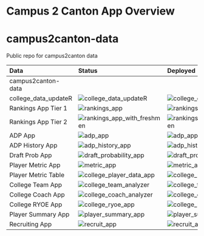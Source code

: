 Campus 2 Canton App Overview
================

# campus2canton-data

Public repo for campus2canton data

<!-- badges: start -->
<!-- badges: end -->

| Data                 | Status                                                                                                                               | Deployed                                                                                                                                                   |
|:---------------------|:-------------------------------------------------------------------------------------------------------------------------------------|:-----------------------------------------------------------------------------------------------------------------------------------------------------------|
| campus2canton-data   |                                                                                                                                      |                                                                                                                                                            |
| college_data_updateR | ![college_data_updateR](https://github.com/JerrickBackous/college_data_updateR/workflows/Update%20College%20Player%20Data/badge.svg) | ![college_data_updateR](https://github.com/JerrickBackous/college_data_updateR/workflows/Update%20NFL%20Player%20Results/badge.svg)                        |
| Rankings App Tier 1  | ![rankings_app](https://github.com/JerrickBackous/rankings_app/workflows/R-CMD-check/badge.svg)                                      | ![rankings_app](https://github.com/JerrickBackous/rankings_app/workflows/Update%20Rankings/badge.svg)                                                      |
| Rankings App Tier 2  | ![rankings_app_with_freshmen](https://github.com/JerrickBackous/rankings_app_with_freshmen/workflows/R-CMD-check/badge.svg)          | ![rankings_app_with_freshmen](https://github.com/JerrickBackous/rankings_app_with_freshmen/workflows/Update%20Tier%202%20Rankings%20Shiny%20App/badge.svg) |
| ADP App              | ![adp_app](https://github.com/JerrickBackous/adp_app/workflows/R-CMD-check/badge.svg)                                                | ![adp_app](https://github.com/JerrickBackous/adp_app/workflows/Update%20ADP%20Data/badge.svg)                                                              |
| ADP History App      | ![adp_history_app](https://github.com/JerrickBackous/adp_history_app/workflows/R-CMD-check/badge.svg)                                | ![adp_history_app](https://github.com/JerrickBackous/adp_history_app/workflows/Update%20ADP%20History%20Data/badge.svg)                                    |
| Draft Prob App       | ![draft_probability_app](https://github.com/JerrickBackous/draft_probability_app/workflows/R-CMD-check/badge.svg)                    | ![draft_probability_app](https://github.com/JerrickBackous/draft_probability_app/workflows/Update%20Draft%20Prob%20Data/badge.svg)                         |
| Player Metric App    | ![metric_app](https://github.com/JerrickBackous/metric_app/workflows/R-CMD-check/badge.svg)                                          | ![metric_app](https://github.com/JerrickBackous/metric_app/workflows/Update%20Metric%20Shiny%20App/badge.svg)                                              |
| Player Metric Table  | ![college_player_data_app](https://github.com/JerrickBackous/college_player_data_app/workflows/R-CMD-check/badge.svg)                | ![college_player_data_app](https://github.com/JerrickBackous/college_player_data_app/workflows/Deploy%20Player%20Data%20Shiny%20App/badge.svg)             |
| College Team App     | ![college_team_analyzer](https://github.com/JerrickBackous/college_team_analyzer/workflows/R-CMD-check/badge.svg)                    | ![college_team_analyzer](https://github.com/JerrickBackous/college_team_analyzer/workflows/Update%20Collge%20Team%20Metric%20Data/badge.svg)               |
| College Coach App    | ![college_coach_analyzer](https://github.com/JerrickBackous/college_coach_analyzer/workflows/R-CMD-check/badge.svg)                  | ![college_coach_analyzer](https://github.com/JerrickBackous/college_coach_analyzer/workflows/Update%20College%20Coach%20Metric%20Data/badge.svg)           |
| College RYOE App     | ![college_ryoe_app](https://github.com/JerrickBackous/college_ryoe_app/workflows/R-CMD-check/badge.svg)                              | ![college_ryoe_app](https://github.com/JerrickBackous/college_ryoe_app/workflows/Update%20RYOE%20Data/badge.svg)                                           |
| Player Summary App   | ![player_summary_app](https://github.com/JerrickBackous/player_summary_app/workflows/R-CMD-check/badge.svg)                          | ![player_summary_app](https://github.com/JerrickBackous/player_summary_app/workflows/Update%20Player%20Summary%20Shiny%20App/badge.svg)                    |
| Recruiting App       | ![recruit_app](https://github.com/JerrickBackous/recruit_app/workflows/R-CMD-check/badge.svg)                                        | ![recruit_app](https://github.com/JerrickBackous/recruit_app/workflows/Update%20Recruit%20Shiny%20App/badge.svg)                                           |
